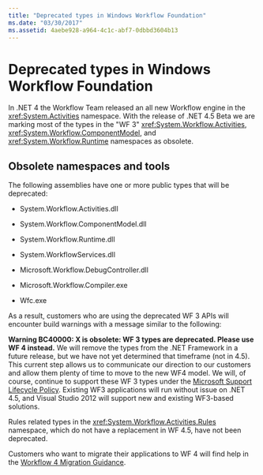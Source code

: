 ```yaml
---
title: "Deprecated types in Windows Workflow Foundation"
ms.date: "03/30/2017"
ms.assetid: 4aebe928-a964-4c1c-abf7-0dbbd3604b13
---
```

# Deprecated types in Windows Workflow Foundation
In .NET 4 the Workflow Team released an all new Workflow engine in the <xref:System.Activities> namespace. With the release of .NET 4.5 Beta we are marking most of the types in the "WF 3" <xref:System.Workflow.Activities>, <xref:System.Workflow.ComponentModel>, and  <xref:System.Workflow.Runtime> namespaces as obsolete.  
  
## Obsolete namespaces and tools  
 The following assemblies have one or more public types that will be deprecated:  
  
- System.Workflow.Activities.dll  
  
- System.Workflow.ComponentModel.dll  
  
- System.Workflow.Runtime.dll  
  
- System.WorkflowServices.dll  
  
- Microsoft.Workflow.DebugController.dll  
  
- Microsoft.Workflow.Compiler.exe  
  
- Wfc.exe  
  
 As a result, customers who are using the deprecated WF 3 APIs will encounter build warnings with a message similar to the following:  
  
 **Warning BC40000: X is obsolete: WF 3 types are deprecated. Please use WF 4 instead.** We will remove the types from the .NET Framework in a future release, but we have not yet determined that timeframe (not in 4.5). This current step allows us to communicate our direction to our customers and allow them plenty of time to move to the new WF4 model. We will, of course, continue to support these WF 3 types under the [Microsoft Support Lifecycle Policy](https://aka.ms/MicrosoftSupportLifecycle). Existing WF3 applications will run without issue on .NET 4.5, and Visual Studio 2012 will support new and existing WF3-based solutions.  
  
 Rules related types in the <xref:System.Workflow.Activities.Rules> namespace, which do not have a replacement in WF 4.5, have not been deprecated.  
  
 Customers who want to migrate their applications to WF 4 will find help in the [Workflow 4 Migration Guidance](migration-guidance.md).
